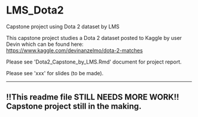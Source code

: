 # LMS_Dota2
Capstone project using Dota 2 dataset by LMS

This capstone project studies a Dota 2 dataset posted to Kaggle by user Devin which can be found here: https://www.kaggle.com/devinanzelmo/dota-2-matches

Please see 'Dota2_Capstone_by_LMS.Rmd' document for project report.  

Please see 'xxx' for slides (to be made).

------------------------------------------
!!This readme file STILL NEEDS MORE WORK!! Capstone project still in the making.
------------------------------------------
